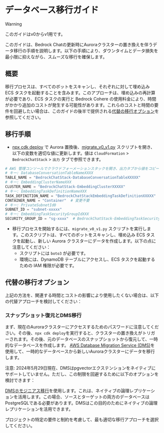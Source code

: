 # データベース移行ガイド

> [!Warning]
> このガイドはv0からv1用です。

このガイドは、Bedrock Chatの更新時にAuroraクラスターの置き換えを伴うデータ移行の手順を説明します。以下の手順により、ダウンタイムとデータ損失を最小限に抑えながら、スムーズな移行を確保します。

## 概要

移行プロセスは、すべてのボットをスキャンし、それぞれに対して埋め込み ECS タスクを起動することを含みます。このアプローチは、埋め込みの再計算が必要であり、ECS タスクの実行と Bedrock Cohere の使用料金により、時間がかかり追加のコストが発生する可能性があります。これらのコストと時間の要件を回避したい場合は、このガイドの後半で提供される[代替の移行オプション](#alternative-migration-options)を参照してください。

## 移行手順

- [npx cdk deploy](../README.md#deploy-using-cdk) で Aurora 置換後、[migrate_v0_v1.py](./migrate_v0_v1.py) スクリプトを開き、以下の変数を適切な値に更新します。値は `CloudFormation` > `BedrockChatStack` > `出力` タブで参照できます。

```py
# AWS 管理コンソールでクラウドフォーメーションスタックを開き、出力タブから値をコピーします。
# キー: DatabaseConversationTableNameXXXX
TABLE_NAME = "BedrockChatStack-DatabaseConversationTableXXXXX"
# キー: EmbeddingClusterNameXXX
CLUSTER_NAME = "BedrockChatStack-EmbeddingClusterXXXXX"
# キー: EmbeddingTaskDefinitionNameXXX
TASK_DEFINITION_NAME = "BedrockChatStackEmbeddingTaskDefinitionXXXXX"
CONTAINER_NAME = "Container"  # 変更不要
# キー: PrivateSubnetId0
SUBNET_ID = "subnet-xxxxx"
# キー: EmbeddingTaskSecurityGroupIdXXX
SECURITY_GROUP_ID = "sg-xxxx"  # BedrockChatStack-EmbeddingTaskSecurityGroupXXXXX
```

- 移行プロセスを開始するには、`migrate_v0_v1.py` スクリプトを実行します。このスクリプトは、すべてのボットをスキャンし、埋め込み ECS タスクを起動し、新しい Aurora クラスターにデータを作成します。以下の点に注意してください：
  - スクリプトには `boto3` が必要です。
  - 環境には、DynamoDB テーブルにアクセスし、ECS タスクを起動するための IAM 権限が必要です。

## 代替の移行オプション

上記の方法を、関連する時間とコストの影響により使用したくない場合は、以下の代替アプローチを検討してください：

### スナップショット復元とDMS移行

まず、現在のAuroraクラスターにアクセスするためのパスワードに注意してください。その後、`npx cdk deploy`を実行すると、クラスターの置き換えがトリガーされます。その後、元のデータベースのスナップショットから復元して、一時的なデータベースを作成します。
[AWS Database Migration Service (DMS)](https://aws.amazon.com/dms/)を使用して、一時的なデータベースから新しいAuroraクラスターにデータを移行します。

注意: 2024年5月29日現在、DMSはpgvectorエクステンションをネイティブにサポートしていません。ただし、この制限を回避するために以下のオプションを検討できます：

[DMSホモジニアス移行](https://docs.aws.amazon.com/dms/latest/userguide/dm-migrating-data.html)を使用します。これは、ネイティブの論理レプリケーションを活用します。この場合、ソースとターゲットの両方のデータベースはPostgreSQLである必要があります。DMSはこの目的のためにネイティブの論理レプリケーションを活用できます。

プロジェクトの特定の要件と制約を考慮して、最も適切な移行アプローチを選択してください。